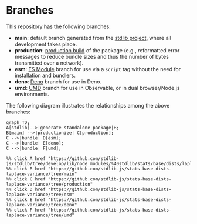 <!--

@license Apache-2.0

Copyright (c) 2022 The Stdlib Authors.

Licensed under the Apache License, Version 2.0 (the "License");
you may not use this file except in compliance with the License.
You may obtain a copy of the License at

    http://www.apache.org/licenses/LICENSE-2.0

Unless required by applicable law or agreed to in writing, software
distributed under the License is distributed on an "AS IS" BASIS,
WITHOUT WARRANTIES OR CONDITIONS OF ANY KIND, either express or implied.
See the License for the specific language governing permissions and
limitations under the License.

-->

# Branches

This repository has the following branches:

-   **main**: default branch generated from the [stdlib project][stdlib-url], where all development takes place.
-   **production**: [production build][production-url] of the package (e.g., reformatted error messages to reduce bundle sizes and thus the number of bytes transmitted over a network).
-   **esm**: [ES Module][esm-url] branch for use via a `script` tag without the need for installation and bundlers.
-   **deno**: [Deno][deno-url] branch for use in Deno.
-   **umd**: [UMD][umd-url] branch for use in Observable, or in dual browser/Node.js environments.

The following diagram illustrates the relationships among the above branches:

```mermaid
graph TD;
A[stdlib]-->|generate standalone package|B;
B[main] -->|productionize| C[production];
C -->|bundle| D[esm];
C -->|bundle| E[deno];
C -->|bundle| F[umd];

%% click A href "https://github.com/stdlib-js/stdlib/tree/develop/lib/node_modules/%40stdlib/stats/base/dists/laplace/variance"
%% click B href "https://github.com/stdlib-js/stats-base-dists-laplace-variance/tree/main"
%% click C href "https://github.com/stdlib-js/stats-base-dists-laplace-variance/tree/production"
%% click D href "https://github.com/stdlib-js/stats-base-dists-laplace-variance/tree/esm"
%% click E href "https://github.com/stdlib-js/stats-base-dists-laplace-variance/tree/deno"
%% click F href "https://github.com/stdlib-js/stats-base-dists-laplace-variance/tree/umd"
```

[stdlib-url]: https://github.com/stdlib-js/stdlib/tree/develop/lib/node_modules/%40stdlib/stats/base/dists/laplace/variance
[production-url]: https://github.com/stdlib-js/stats-base-dists-laplace-variance/tree/production
[deno-url]: https://github.com/stdlib-js/stats-base-dists-laplace-variance/tree/deno
[umd-url]: https://github.com/stdlib-js/stats-base-dists-laplace-variance/tree/umd
[esm-url]: https://github.com/stdlib-js/stats-base-dists-laplace-variance/tree/esm
